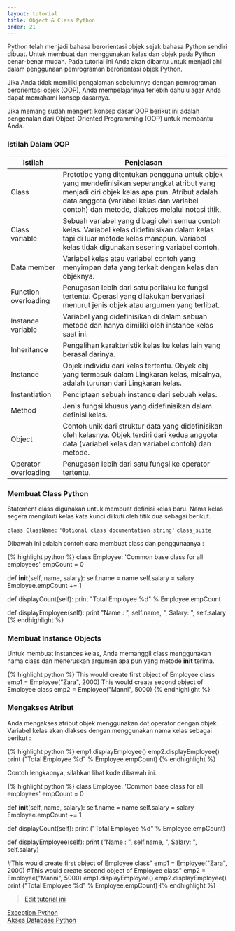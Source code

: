 ```yaml
---
layout: tutorial
title: Object & Class Python
order: 21
---
```


Python telah menjadi bahasa berorientasi objek sejak bahasa Python sendiri dibuat. Untuk membuat dan menggunakan kelas dan objek pada Python benar-benar mudah. Pada tutorial ini Anda akan dibantu untuk menjadi ahli dalam penggunaan pemrograman berorientasi objek Python.

Jika Anda tidak memiliki pengalaman sebelumnya dengan pemrograman berorientasi objek (OOP), Anda mempelajarinya terlebih dahulu agar Anda dapat memahami konsep dasarnya.

Jika memang sudah mengerti konsep dasar OOP berikut ini adalah pengenalan dari Object-Oriented Programming (OOP) untuk membantu Anda.

### Istilah Dalam OOP

| Istilah              | Penjelasan                                                                                                                                                                                                                               |
| -------------------- | ---------------------------------------------------------------------------------------------------------------------------------------------------------------------------------------------------------------------------------------- |
| Class                | Prototipe yang ditentukan pengguna untuk objek yang mendefinisikan seperangkat atribut yang menjadi ciri objek kelas apa pun. Atribut adalah data anggota (variabel kelas dan variabel contoh) dan metode, diakses melalui notasi titik. |
| Class variable       | Sebuah variabel yang dibagi oleh semua contoh kelas. Variabel kelas didefinisikan dalam kelas tapi di luar metode kelas manapun. Variabel kelas tidak digunakan sesering variabel contoh.                                                |
| Data member          | Variabel kelas atau variabel contoh yang menyimpan data yang terkait dengan kelas dan objeknya.                                                                                                                                          |
| Function overloading | Penugasan lebih dari satu perilaku ke fungsi tertentu. Operasi yang dilakukan bervariasi menurut jenis objek atau argumen yang terlibat.                                                                                                 |
| Instance variable    | Variabel yang didefinisikan di dalam sebuah metode dan hanya dimiliki oleh instance kelas saat ini.                                                                                                                                      |
| Inheritance          | Pengalihan karakteristik kelas ke kelas lain yang berasal darinya.                                                                                                                                                                       |
| Instance             | Objek individu dari kelas tertentu. Obyek obj yang termasuk dalam Lingkaran kelas, misalnya, adalah turunan dari Lingkaran kelas.                                                                                                        |
| Instantiation        | Penciptaan sebuah instance dari sebuah kelas.                                                                                                                                                                                            |
| Method               | Jenis fungsi khusus yang didefinisikan dalam definisi kelas.                                                                                                                                                                             |
| Object               | Contoh unik dari struktur data yang didefinisikan oleh kelasnya. Objek terdiri dari kedua anggota data (variabel kelas dan variabel contoh) dan metode.                                                                                  |
| Operator overloading | Penugasan lebih dari satu fungsi ke operator tertentu.                                                                                                                                                                                   |

### Membuat Class Python

Statement class digunakan untuk membuat definisi kelas baru. Nama kelas segera mengikuti kelas kata kunci diikuti oleh titik dua sebagai berikut.

`class ClassName:` `'Optional class documentation string'` `class_suite`

Dibawah ini adalah contoh cara membuat class dan penggunaanya :

{% highlight python %}
class Employee:
'Common base class for all employees'
empCount = 0

def **init**(self, name, salary):
self.name = name
self.salary = salary
Employee.empCount += 1

def displayCount(self):
print "Total Employee %d" % Employee.empCount

def displayEmployee(self):
print "Name : ", self.name, ", Salary: ", self.salary
{% endhighlight %}

### Membuat Instance Objects

Untuk membuat instances kelas, Anda memanggil class menggunakan nama class dan meneruskan argumen apa pun yang metode **init** terima.

{% highlight python %}
This would create first object of Employee class
emp1 = Employee("Zara", 2000)
This would create second object of Employee class
emp2 = Employee("Manni", 5000)
{% endhighlight %}

### Mengakses Atribut

Anda mengakses atribut objek menggunakan dot operator dengan objek. Variabel kelas akan diakses dengan menggunakan nama kelas sebagai berikut :

{% highlight python %}
emp1.displayEmployee()
emp2.displayEmployee()
print ("Total Employee %d" % Employee.empCount)
{% endhighlight %}

Contoh lengkapnya, silahkan lihat kode dibawah ini.

{% highlight python %}
class Employee:
'Common base class for all employees'
empCount = 0

def **init**(self, name, salary):
self.name = name
self.salary = salary
Employee.empCount += 1

def displayCount(self):
print ("Total Employee %d" % Employee.empCount)

def displayEmployee(self):
print ("Name : ", self.name, ", Salary: ", self.salary)

#This would create first object of Employee class"
emp1 = Employee("Zara", 2000)
#This would create second object of Employee class"
emp2 = Employee("Manni", 5000)
emp1.displayEmployee()
emp2.displayEmployee()
print ("Total Employee %d" % Employee.empCount)
{% endhighlight %}

> [Edit tutorial ini](https://github.com/belajarpythoncom/belajarpythoncom.github.io/edit/master/_tutorial/object-class-python.md)

<div class="row navigation-tutorial">
    <div class="col-md-6 prev-tutorial">
        <a href="/tutorial/exception-python"><i class="fas fa-arrow-circle-left"></i>Exception Python</a>
    </div>
    <div class="col-md-6 next-tutorial">
        <a href="/tutorial/akses-database-python" class="hoverable">Akses Database Python<i class="fas fa-arrow-circle-right"></i></a>
    </div>
</div>
